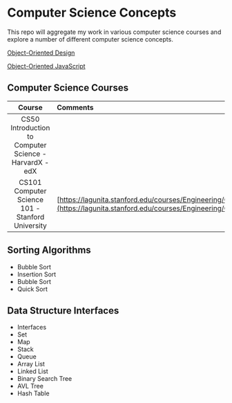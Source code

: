 # Computer Science Concepts

This repo will aggregate my work in various computer science courses and 
explore a number of different computer science concepts.

[Object-Oriented Design](https://github.com/coolinmc6/CS-concepts/blob/master/OO-design.md)

[Object-Oriented JavaScript](https://github.com/coolinmc6/CS-concepts/blob/master/OO-javascript.md)

## Computer Science Courses

| Course | Comments |
|:---:|:---|
| CS50 Introduction to Computer Science - HarvardX - edX | |
| CS101 Computer Science 101 - Stanford University | [https://lagunita.stanford.edu/courses/Engineering/CS101/Summer2014/info](https://lagunita.stanford.edu/courses/Engineering/CS101/Summer2014/info)|





## Sorting Algorithms
- Bubble Sort
- Insertion Sort
- Bubble Sort
- Quick Sort

## Data Structure Interfaces

- Interfaces
- Set
- Map
- Stack
- Queue
- Array List
- Linked List
- Binary Search Tree
- AVL Tree
- Hash Table